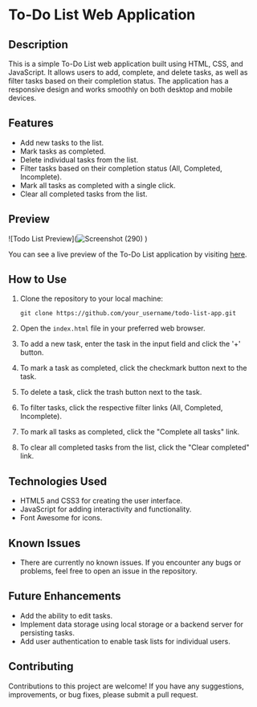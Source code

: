# To-Do List Web Application

## Description

This is a simple To-Do List web application built using HTML, CSS, and JavaScript. It allows users to add, complete, and delete tasks, as well as filter tasks based on their completion status. The application has a responsive design and works smoothly on both desktop and mobile devices.

## Features

- Add new tasks to the list.
- Mark tasks as completed.
- Delete individual tasks from the list.
- Filter tasks based on their completion status (All, Completed, Incomplete).
- Mark all tasks as completed with a single click.
- Clear all completed tasks from the list.

## Preview

![Todo List Preview](![Screenshot (290)](https://github.com/DnyaneshwariWalde/To-Do-List-Web-Application/assets/120588435/c35757c0-dbbd-48d1-acf1-fe192bacc117)
)

You can see a live preview of the To-Do List application by visiting [here](https://dnyaneshwariwalde.github.io/To-Do-List-Web-Application/).

## How to Use

1. Clone the repository to your local machine:

   ```
   git clone https://github.com/your_username/todo-list-app.git
   
   ```

2. Open the `index.html` file in your preferred web browser.

3. To add a new task, enter the task in the input field and click the '+' button.

4. To mark a task as completed, click the checkmark button next to the task.

5. To delete a task, click the trash button next to the task.

6. To filter tasks, click the respective filter links (All, Completed, Incomplete).

7. To mark all tasks as completed, click the "Complete all tasks" link.

8. To clear all completed tasks from the list, click the "Clear completed" link.

## Technologies Used

- HTML5 and CSS3 for creating the user interface.
- JavaScript for adding interactivity and functionality.
- Font Awesome for icons.

## Known Issues

- There are currently no known issues. If you encounter any bugs or problems, feel free to open an issue in the repository.

## Future Enhancements

- Add the ability to edit tasks.
- Implement data storage using local storage or a backend server for persisting tasks.
- Add user authentication to enable task lists for individual users.

## Contributing

Contributions to this project are welcome! If you have any suggestions, improvements, or bug fixes, please submit a pull request.
